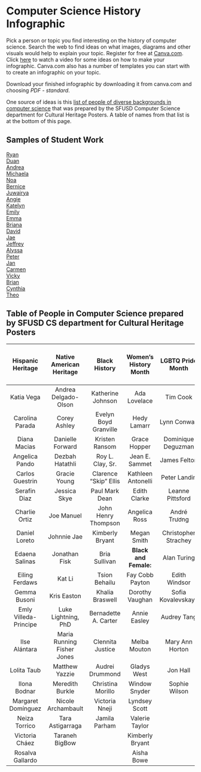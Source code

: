 # Computer Science History Infographic
Pick a person or topic you find interesting on the history of computer science. Search the web to find ideas on what images, diagrams and other visuals would help to explain your topic. Register for free at [Canva.com](http://www.canva.com). Click [here](https://www.youtube.com/watch?v=W1v3ILOnfGs) to watch a video for some ideas on how to make your infographic. Canva.com also has a number of templates you can start with to create an infographic on your topic.
 
Download your finished infographic by downloading it from canva.com and choosing *PDF - standard*. 

One source of ideas is this [list of people of diverse backgrounds in computer science](https://sites.google.com/sfusd.edu/csplc/resources/cultural-heritage?authuser=0) that was prepared by the SFUSD Computer Science department for Cultural Heritage Posters. A table of names from that list is at the bottom of this page.

Samples of Student Work
----------------------
[Ryan](RyanInfographic.pdf)   
[Duan](DuanTrongThi.pdf)   
[Andrea](AndreaAlanTuring2.png)   
[Michaela](MichaelaEdithClarke.pdf)   
[Noa](Noa.pdf)   
[Bernice](Bernice.pdf)   
[Juwairya](Juwairya.pdf)  	   
[Angie](Angie.png)    
[Katelyn](Katelyn.pdf)  	   
[Emily](EmilyGraceHopper.pdf)   
[Emma](EmmaAlanTuring.pdf)  
[Briana](BrianaMargaretHamilton.pdf)   
[David](DavidGeorgeBoole.pdf)   
[Jae](JaeKatherineJohnson.pdf)   
[Jeffrey](JeffreyKonradZuse.pdf)   
[Alyssa](AlyssaAdaLovelace.pdf)   
[Peter](PeterTimBerners-Lee.pdf)  
[Jan](JanPDP.pdf)   
[Carmen](CarminMOUSE.pdf)   
[Vicky](VickyHealthInformatics.pdf)   
[Brian](BrianPunchCards.pdf)   
[Cynthia](CynthiaJacquardLoom.pdf)   
[Theo](TheoBabbage.pdf)  

Table of People in Computer Science prepared by SFUSD CS department for Cultural Heritage Posters
----------------------
| Hispanic Heritage  | Native American Heritage | Black History        | Women’s History Month | LGBTQ Pride Month | Asian & Pacific Islander Heritage Month 							
| :----:             |    :----:                |        :----:        |:----:                 |    :----:         |      :----:        |							
| Katia Vega         | Andrea Delgado-Olson     |  Katherine Johnson   | Ada Lovelace          | Tim Cook          | Chieko Asakawa    |							
| Carolina Parada    | Corey Ashley             | Evelyn Boyd Granville| Hedy Lamarr           | Lynn Conway       | Yukihiro Matsumoto 					
|Diana Macias|	Danielle Forward	|Kristen Ransom	|Grace Hopper|	Dominique Deguzman|	Shigeru Miyamot		|	
|Angelica Pando|	Dezbah Hatathli|	Roy L. Clay, Sr.|	Jean E. Sammet|	James Felton| Keith	Sundar Pichai	|	
|Carlos Guestrin|	Gracie Young|	Clarence “Skip” Ellis|	Kathleen Antonelli|	Peter Landin	|Ruchi Sanghvi		|
|Serafin Diaz|	Jessica Skye| Paul	Mark Dean|	Edith Clarke|	Leanne Pittsford|	Anne Aaron		|
|Charlie Ortiz|	Joe Manuel|	John Henry Thompson	|	Angelica Ross|	André Trương| Trọng Thi		|
|Daniel Loreto	|Johnnie Jae	|Kimberly Bryant|	Megan Smith| Christopher Strachey|	Zhang Yiming		|
|Edaena Salinas	|Jonathan Fisk	|Bria Sullivan|**Black and Female:** |	Alan Turing|Xiaoyuan Tu		|
|Eiling Ferdaws|	Kat Li|	Tsion Behailu|	Fay Cobb Payton|	Edith Windsor	|Kanchana Kanchanasut		|
|Gemma Busoni|	Kris Easton|	Khalia Braswell|	Dorothy Vaughan	|	Sofia Kovalevskaya | Feng-Hsiung Hsu		|
|Emly Villeda-Principe|	Luke Lightning, PhD	|Bernadette A. Carter|	Annie Easley|	Audrey Tang	|	|	
|Ilse Alántara|	Maria Running Fisher Jones|	Clennita Justice	|Melba Mouton|	Mary Ann Horton	||	
|Lolita Taub|	Matthew Yazzie|	Audrei Drummond|	Gladys West|	Jon Hall	|		
|Ilona Bodnar|	Meredith Burkle|	Christina Morillo	|Window Snyder|	Sophie Wilson	|		
|Margaret Domínguez|	Nicole Archambault|	Victoria Nneji	|Lyndsey Scott|			|	
|Neiza Torrico|	Tara Astigarraga	|Jamila Parham|	Valerie Taylor|		|	
|Victoria Cháez|	Taraneh BigBow	| |	Kimberly Bryant	|			
|Rosalva Gallardo	| |		|Aisha Bowe		|		
 
